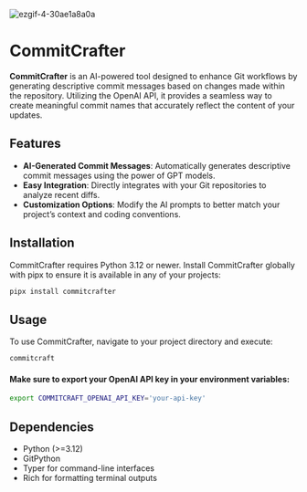 ![ezgif-4-30ae1a8a0a](https://github.com/mpruvot/CommitCrafter/assets/132161864/ced77a15-5f3b-4e31-9011-26fcbcdfc0ad)


# CommitCrafter

**CommitCrafter** is an AI-powered tool designed to enhance Git workflows by generating descriptive commit messages
based on changes made within the repository. Utilizing the OpenAI API, it provides a seamless way to create meaningful
commit names that accurately reflect the content of your updates.

## Features

- **AI-Generated Commit Messages**: Automatically generates descriptive commit messages using the power of GPT models.
- **Easy Integration**: Directly integrates with your Git repositories to analyze recent diffs.
- **Customization Options**: Modify the AI prompts to better match your project’s context and coding conventions.

## Installation

CommitCrafter requires Python 3.12 or newer. Install CommitCrafter globally with pipx to ensure it is available in any
of your projects:

```bash
pipx install commitcrafter
```

## Usage

To use CommitCrafter, navigate to your project directory and execute:

```bash
commitcraft
```

#### Make sure to export your OpenAI API key in your environment variables:

```bash
export COMMITCRAFT_OPENAI_API_KEY='your-api-key'
```

## Dependencies

- Python (>=3.12)
- GitPython
- Typer for command-line interfaces
- Rich for formatting terminal outputs
